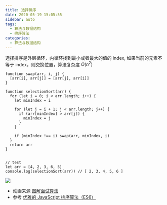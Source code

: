 ```yaml
---
title: 选择排序
date: 2020-05-19 15:05:55
sidebar: auto
tags:
  - 算法与数据结构
  - 排序算法
categories:
  - 算法与数据结构
---
```


选择排序是外层循环，内循环找到最小或者最大的值的 index, 如果当前的元素不等于 index，则交换位置，算法复杂度 $O(n^2)$

```TS
function swap(arr, i, j) {
  [arr[i], arr[j]] = [arr[j], arr[i]]
}

function selectionSort(arr) {
  for (let i = 0; i < arr.length; i++) {
    let minIndex = i

    for (let j = i + 1; j < arr.length; j++) {
      if (arr[minIndex] > arr[j]) {
        minIndex = j
      }
    }

    if (minIndex !== i) swap(arr, minIndex, i)
  }
  return arr
}


// test
let arr = [4, 2, 3, 6, 5]
console.log(selectionSort(arr)) // [ 2, 3, 4, 5, 6 ]
```

![](https://gitee.com/alvin0216/cdn/raw/master/images/selectionSort.png)

- 动画来源 [图解面试算法](https://github.com/MisterBooo/LeetCodeAnimation)
- 参考 [优雅的 JavaScript 排序算法（ES6）](https://juejin.im/post/5ab62ec36fb9a028cf326c49)
